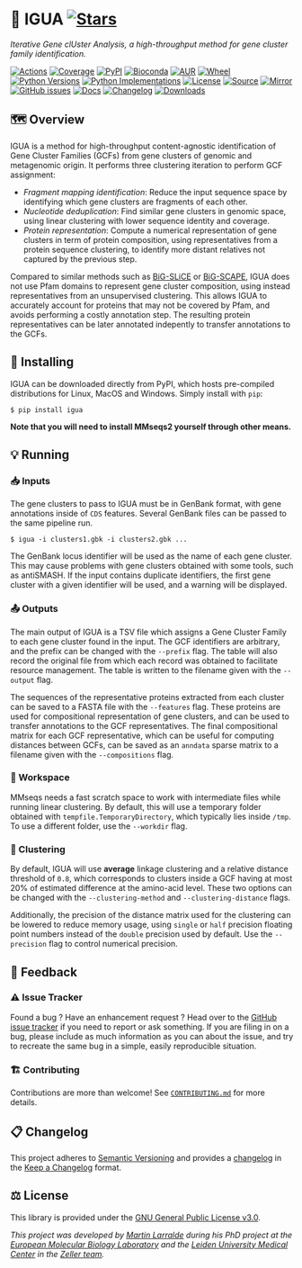 # 🦎 IGUA [![Stars](https://img.shields.io/github/stars/zellerlab/IGUA.svg?style=social&maxAge=3600&label=Star)](https://github.com/zellerlab/IGUA/stargazers)

*Iterative Gene clUster Analysis, a high-throughput method for gene cluster family identification.*

[![Actions](https://img.shields.io/github/actions/workflow/status/zellerlab/IGUA/test.yml?branch=main&logo=github&style=flat-square&maxAge=300)](https://github.com/zellerlab/IGUA/actions)
[![Coverage](https://img.shields.io/codecov/c/gh/zellerlab/IGUA?logo=codecov&style=flat-square&maxAge=3600)](https://codecov.io/gh/zellerlab/IGUA/)
[![PyPI](https://img.shields.io/pypi/v/igua.svg?logo=pypi&style=flat-square&maxAge=3600)](https://pypi.org/project/igua)
[![Bioconda](https://img.shields.io/conda/vn/bioconda/igua?logo=anaconda&style=flat-square&maxAge=3600)](https://anaconda.org/bioconda/igua)
[![AUR](https://img.shields.io/aur/version/python-igua?logo=archlinux&style=flat-square&maxAge=3600)](https://aur.archlinux.org/packages/python-igua)
[![Wheel](https://img.shields.io/pypi/wheel/igua.svg?style=flat-square&maxAge=3600)](https://pypi.org/project/igua/#files)
[![Python Versions](https://img.shields.io/pypi/pyversions/igua.svg?logo=python&style=flat-square&maxAge=3600)](https://pypi.org/project/igua/#files)
[![Python Implementations](https://img.shields.io/pypi/implementation/igua.svg?logo=python&style=flat-square&maxAge=3600&label=impl)](https://pypi.org/project/igua/#files)
[![License](https://img.shields.io/badge/license-GPL--3.0--or--later-blue.svg?style=flat-square&maxAge=2678400)](https://choosealicense.com/licenses/gpl-3.0/)
[![Source](https://img.shields.io/badge/source-GitHub-303030.svg?maxAge=2678400&style=flat-square)](https://github.com/zellerlab/igua/)
[![Mirror](https://img.shields.io/badge/mirror-EMBL-009f4d?style=flat-square&maxAge=2678400)](https://git.embl.de/larralde/igua/)
[![GitHub issues](https://img.shields.io/github/issues/zellerlab/IGUA.svg?style=flat-square&maxAge=600)](https://github.com/zellerlab/IGUA/issues)
[![Docs](https://img.shields.io/readthedocs/igua/latest?style=flat-square&maxAge=600)](https://igua.readthedocs.io)
[![Changelog](https://img.shields.io/badge/keep%20a-changelog-8A0707.svg?maxAge=2678400&style=flat-square)](https://github.com/zellerlab/IGUA/blob/master/CHANGELOG.md)
[![Downloads](https://img.shields.io/pypi/dm/igua?style=flat-square&color=303f9f&maxAge=86400&label=downloads)](https://pepy.tech/project/igua)


## 🗺️ Overview

IGUA is a method for high-throughput content-agnostic identification of
Gene Cluster Families (GCFs) from gene clusters of genomic and metagenomic 
origin. It performs three clustering iteration to perform GCF assignment:

- *Fragment mapping identification*: Reduce the input sequence space by 
  identifying which gene clusters are fragments of each other. 
- *Nucleotide deduplication*: Find similar gene clusters in genomic space,
  using linear clustering with lower sequence identity and coverage.
- *Protein representation*: Compute a numerical representation of gene clusters
  in term of protein composition, using representatives from a protein sequence
  clustering, to identify more distant relatives not captured by the previous
  step.

Compared to similar methods such as [BiG-SLiCE](https://github.com/medema-group/bigslice) 
or [BiG-SCAPE](https://github.com/medema-group/BiG-SCAPE), IGUA does not use Pfam 
domains to represent gene cluster composition, using instead representatives
from an unsupervised clustering. This allows IGUA to accurately account for
proteins that may not be covered by Pfam, and avoids performing a costly annotation
step. The resulting protein representatives can be later annotated indepently
to transfer annotations to the GCFs.


## 🔧 Installing

IGUA can be downloaded directly from PyPI, which hosts pre-compiled 
distributions for Linux, MacOS and Windows. Simply install with `pip`:

```console
$ pip install igua
```

**Note that you will need to install MMseqs2 yourself through other means.**


## 💡 Running

### 📥 Inputs

The gene clusters to pass to IGUA must be in GenBank format, with gene 
annotations inside of `CDS` features. Several GenBank files can be passed
to the same pipeline run.

```console
$ igua -i clusters1.gbk -i clusters2.gbk ...
```

The GenBank locus identifier will be used as the name of each gene cluster. This
may cause problems with gene clusters obtained with some tools, such as antiSMASH.
If the input contains duplicate identifiers, the first gene cluster with a given 
identifier will be used, and a warning will be displayed.

### 📤 Outputs

The main output of IGUA is a TSV file which assigns a Gene Cluster Family to 
each gene cluster found in the input. The GCF identifiers are arbitrary, and
the prefix can be changed with the `--prefix` flag. The table will also record
the original file from which each record was obtained to facilitate resource
management. The table is written to the filename given with the `--output` 
flag.

The sequences of the representative proteins extracted from each cluster 
can be saved to a FASTA file with the `--features` flag. These proteins are
used for compositional representation of gene clusters, and can be used to
transfer annotations to the GCF representatives. The final compositional matrix 
for each GCF representative, which can be useful for computing distances 
between GCFs, can be saved as an `anndata` sparse matrix to a filename given 
with the `--compositions` flag.

### 📝 Workspace

MMseqs needs a fast scratch space to work with intermediate files while running
linear clustering. By default, this will use a temporary folder obtained with
`tempfile.TemporaryDirectory`, which typically lies inside `/tmp`. To use a 
different folder, use the `--workdir` flag.

### 🫧 Clustering

By default, IGUA will use **average** linkage clustering and a relative distance 
threshold of `0.8`, which corresponds to clusters inside a GCF having at most
20% of estimated difference at the amino-acid level. These two options can be
changed with the `--clustering-method` and `--clustering-distance` flags.

Additionally, the precision of the distance matrix used for the clustering can
be lowered to reduce memory usage, using `single` or `half` precision floating
point numbers instead of the `double` precision used by default. Use the
`--precision` flag to control numerical precision.


## 💭 Feedback

### ⚠️ Issue Tracker

Found a bug ? Have an enhancement request ? Head over to the [GitHub issue
tracker](https://github.com/zellerlab/IGUA/issues) if you need to report
or ask something. If you are filing in on a bug, please include as much
information as you can about the issue, and try to recreate the same bug
in a simple, easily reproducible situation.

### 🏗️ Contributing

Contributions are more than welcome! See
[`CONTRIBUTING.md`](https://github.com/zellerlab/IGUA/blob/main/CONTRIBUTING.md)
for more details.


## 📋 Changelog

This project adheres to [Semantic Versioning](http://semver.org/spec/v2.0.0.html)
and provides a [changelog](https://github.com/zellerlab/IGUA/blob/main/CHANGELOG.md)
in the [Keep a Changelog](http://keepachangelog.com/en/1.0.0/) format.


## ⚖️ License

This library is provided under the [GNU General Public License v3.0](https://choosealicense.com/licenses/gpl-3.0/).

*This project was developed by [Martin Larralde](https://github.com/althonos/) 
during his PhD project at the [European Molecular Biology Laboratory](https://www.embl.de/) 
and the [Leiden University Medical Center](https://lumc.nl/en/)
in the [Zeller team](https://github.com/zellerlab).*
